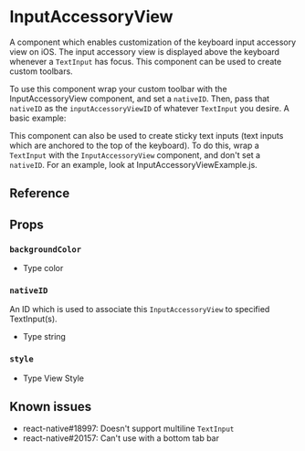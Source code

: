 # InputAccessoryView

A component which enables customization of the keyboard input accessory view on iOS. The input accessory view is displayed above the keyboard whenever a `TextInput` has focus. This component can be used to create custom toolbars.

To use this component wrap your custom toolbar with the InputAccessoryView component, and set a `nativeID`. Then, pass that `nativeID` as the `inputAccessoryViewID` of whatever `TextInput` you desire. A basic example:

This component can also be used to create sticky text inputs (text inputs which are anchored to the top of the keyboard). To do this, wrap a `TextInput` with the `InputAccessoryView` component, and don't set a `nativeID`. For an example, look at InputAccessoryViewExample.js.

## Reference

## Props

### `backgroundColor`

* Type
  color

### `nativeID`

An ID which is used to associate this `InputAccessoryView` to specified TextInput(s).

* Type
  string

### `style`

* Type
  View Style

## Known issues

* react-native#18997: Doesn't support multiline `TextInput`
* react-native#20157: Can't use with a bottom tab bar
